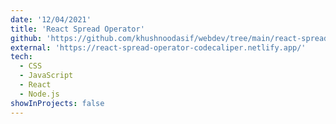 ```yaml
---
date: '12/04/2021'
title: 'React Spread Operator'
github: 'https://github.com/khushnoodasif/webdev/tree/main/react-spread-operator'
external: 'https://react-spread-operator-codecaliper.netlify.app/'
tech:
  - CSS
  - JavaScript
  - React
  - Node.js
showInProjects: false
---
```

